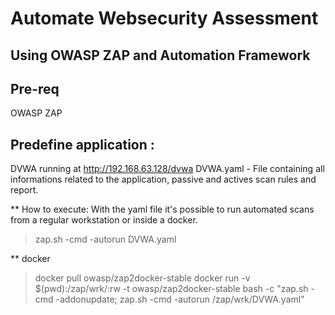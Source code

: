 # Automate Websecurity Assessment 
## Using OWASP ZAP and Automation Framework

## Pre-req
OWASP ZAP

## Predefine application : 
DVWA running at http://192.168.63.128/dvwa
DVWA.yaml - File containing all informations related to the application, passive and actives scan rules and report.


** How to execute:
With the yaml file it's possible to run automated scans from a regular workstation or inside a docker.
> zap.sh -cmd -autorun DVWA.yaml

** docker  
> docker pull owasp/zap2docker-stable
> docker run -v $(pwd):/zap/wrk/:rw -t owasp/zap2docker-stable bash -c "zap.sh -cmd -addonupdate; zap.sh -cmd -autorun /zap/wrk/DVWA.yaml"
